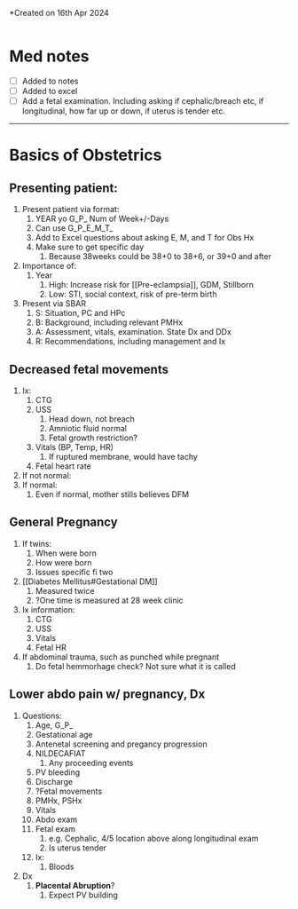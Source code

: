 *Created on 16th Apr 2024
```toc
```
# Med notes
- [ ] Added to notes
- [ ] Added to excel
- [ ] Add a fetal examination. Including asking if cephalic/breach etc, if longitudinal, how far up or down, if uterus is tender etc.
---
# Basics of Obstetrics
## Presenting patient:
1. Present patient via format:
	1. YEAR yo G_P_ Num of Week+/-Days
	2. Can use G_P_E_M_T_
	3. Add to Excel questions about asking E, M, and T for Obs Hx
	4. Make sure to get specific day
		1. Because 38weeks could be 38+0 to 38+6, or 39+0 and after
2. Importance of:
	1. Year
		1. High: Increase risk for [[Pre-eclampsia]], GDM, Stillborn
		2. Low: STI, social context, risk of pre-term birth
3. Present via SBAR
	1. S: Situation, PC and HPc
	2. B: Background, including relevant PMHx
	3. A: Assessment, vitals, examination. State Dx and DDx
	4. R: Recommendations, including management and Ix

## Decreased fetal movements
1. Ix:
	1. CTG
	2. USS
		1. Head down, not breach
		2. Amniotic fluid normal
		3. Fetal growth restriction?
	3. Vitals (BP, Temp, HR)
		1. If ruptured membrane, would have tachy
	4. Fetal heart rate
2. If not normal:
3. If normal:
	1. Even if normal, mother stills believes DFM
## General Pregnancy
1. If twins:
	1. When were born
	2. How were born
	3. Issues specific fi two
2. [[Diabetes Mellitus#Gestational DM]]
	1. Measured twice
	2. ?One time is measured at 28 week clinic
3. Ix information:
	1. CTG
	2. USS
	3. Vitals
	4. Fetal HR
4. If abdominal trauma, such as punched while pregnant
	1. Do fetal hemmorhage check? Not sure what it is called


## Lower abdo pain w/ pregnancy, Dx
1. Questions:
	1. Age, G_P_
	2. Gestational age
	3. Antenetal screening and pregancy progression
	4. NILDECAFIAT
		1. Any proceeding events
	5. PV bleeding
	6. Discharge
	7. ?Fetal movements
	8. PMHx, PSHx
	9. Vitals
	10. Abdo exam
	11. Fetal exam
		1. e.g. Cephalic, 4/5 location above along longitudinal exam
		2. Is uterus tender
	12. Ix:
		1. Bloods
2. Dx
	1. **Placental Abruption**?
		1. Expect PV building